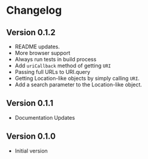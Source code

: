 # Changelog

## Version 0.1.2

 - README updates.
 - More browser support
 - Always run tests in build process
 - Add `uriCallback` method of getting `URI`
 - Passing full URLs to URI.query
 - Getting Location-like objects by simply calling `URI`. 
 - Add a search parameter to the Location-like object.

## Version 0.1.1

 - Documentation Updates

## Version 0.1.0

 - Initial version